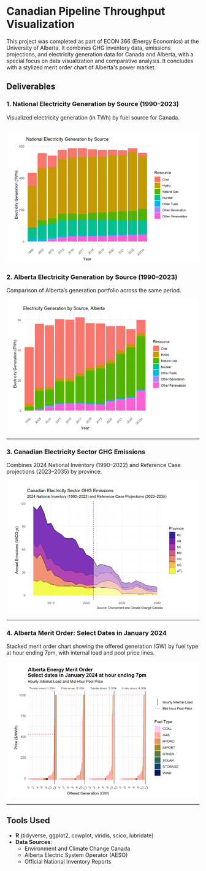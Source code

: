 # Canadian Pipeline Throughput Visualization

This project was completed as part of ECON 366 (Energy Economics) at the University of Alberta. It combines GHG inventory data, emissions projections, and electricity generation data for Canada and Alberta, with a special focus on data visualization and comparative analysis. It concludes with a stylized merit order chart of Alberta's power market.

## Deliverables

### 1. National Electricity Generation by Source (1990–2023)
Visualized electricity generation (in TWh) by fuel source for Canada.

![National Electricity Generation](images/national_generation_by_source.png)
---

### 2. Alberta Electricity Generation by Source (1990–2023)
Comparison of Alberta’s generation portfolio across the same period.

![Alberta Generation](images/alberta_generation_by_source.png)

---

### 3. Canadian Electricity Sector GHG Emissions
Combines 2024 National Inventory (1990–2022) and Reference Case projections (2023–2035) by province.

![GHG Emissions](images/canadian_electricity_ghg_emissions.png)

---

### 4. Alberta Merit Order: Select Dates in January 2024
Stacked merit order chart showing the offered generation (GW) by fuel type at hour ending 7pm, with internal load and pool price lines.

![Alberta Merit Order](images/ab_merit_order_jan2024.png)

---

## Tools Used

- **R** (tidyverse, ggplot2, cowplot, viridis, scico, lubridate)
- **Data Sources**:
  - Environment and Climate Change Canada
  - Alberta Electric System Operator (AESO)
  - Official National Inventory Reports

